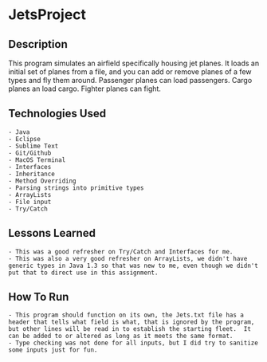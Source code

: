 # JetsProject

## Description

This program simulates an airfield specifically housing jet planes.
It loads an initial set of planes from a file, and you can add or remove planes of a few types and fly them around.
Passenger planes can load passengers.
Cargo planes an load cargo.
Fighter planes can fight.

## Technologies Used
	- Java
	- Eclipse
	- Sublime Text
	- Git/Github
	- MacOS Terminal
	- Interfaces
	- Inheritance
	- Method Overriding
	- Parsing strings into primitive types
	- ArrayLists
	- File input
	- Try/Catch

## Lessons Learned
	- This was a good refresher on Try/Catch and Interfaces for me.
	- This was also a very good refresher on ArrayLists, we didn't have generic types in Java 1.3 so that was new to me, even though we didn't put that to direct use in this assignment.


## How To Run
	- This program should function on its own, the Jets.txt file has a header that tells what field is what, that is ignored by the program, but other lines will be read in to establish the starting fleet.  It can be added to or altered as long as it meets the same format.
	- Type checking was not done for all inputs, but I did try to sanitize some inputs just for fun.
